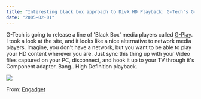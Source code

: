 ```yaml
---
title: "Interesting black box approach to DivX HD Playback: G-Tech's G-Play"
date: "2005-02-01"
---
```


G-Tech is going to release a line of 'Black Box' media players called [G-Play](http://g-technology.com/Products/G-PLAY.cfm). I took a look at the site, and it looks like a nice alternative to network media players. Imagine, you don't have a network, but you want to be able to play your HD content wherever you are. Just sync this thing up with your Video files captured on your PC, disconnect, and hook it up to your TV through it's Component adapter. Bang.. High Definition playback.  
  
[![](images/gplay.jpg)](http://g-technology.com/Products/G-PLAY.cfm)  
  
From: [Engadget](http://homeentertainment.engadget.com/entry/1234000667029737/)
